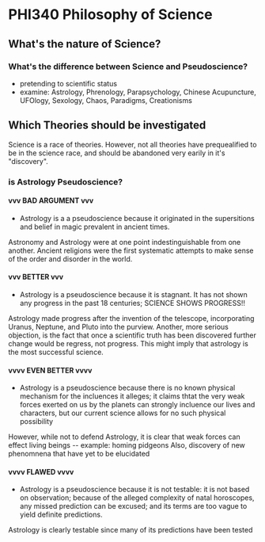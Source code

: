 # PHI340 Philosophy of Science

## What's the nature of Science?

### What's the difference between Science and Pseudoscience?
- pretending to scientific status
- examine: Astrology, Phrenology, Parapsychology, Chinese Acupuncture, UFOlogy, Sexology, Chaos, Paradigms, Creationisms



## Which Theories should be investigated
Science is a race of theories. However, not all theories have prequealified to be in the science race, and should be abandoned very earily in it's "discovery".
### is Astrology Pseudoscience?

#### vvv BAD ARGUMENT vvv
- Astrology is a a pseudoscience because it originated in the supersitions and belief in magic prevalent in ancient times.

Astronomy and Astrology were at one point indestinguishable from one another. Ancient religions were the first systematic attempts to make sense of the order and disorder in the world.
#### vvv BETTER vvv
- Astrology is a pseudoscience because it is stagnant. It has not shown any progress in the past 18 centuries; SCIENCE SHOWS PROGRESS!!

Astrology made progress after the invention of the telescope, incorporating Uranus, Neptune, and Pluto into the purview.
Another, more serious objection, is the fact that once a scientific truth has been discovered further change would be regress, not progress. This might imply that astrology is the most successful science.

#### vvvv EVEN BETTER vvvv
- Astrology is a pseudoscience because there is no known physical mechanism for the incluences it alleges; it claims thtat the very weak forces exerted on us by the planets can strongly incluence our lives and characters, but our current science allows for no such physical possibility

However, while not to defend Astrology, it is clear that weak forces can effect living beings -- example: homing pidgeons
Also, discovery of new phenomnena that have yet to be elucidated

#### vvvv FLAWED vvvv
- Astrology is a pseudoscience because it is not testable: it is not based on observation; because of the alleged complexity of natal horoscopes, any missed prediction can be excused; and its terms are too vague to yield definite predictions.

Astrology is clearly testable since many of its predictions have been tested